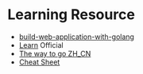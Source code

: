# Learning Resource

 - [build-web-application-with-golang](https://github.com/astaxie/build-web-application-with-golang/blob/master/zh/preface.md)
 - [Learn](https://github.com/golang/go/wiki/Learn) Official
 - [The way to go ZH_CN](https://github.com/Unknwon/the-way-to-go_ZH_CN)
 - [Cheat Sheet](https://github.com/a8m/go-lang-cheat-sheet)
 
